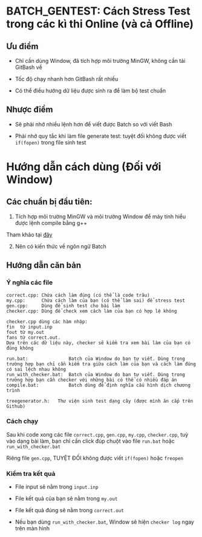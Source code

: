 # BATCH_GENTEST: Cách Stress Test trong các kì thi Online (và cả Offline)

## Ưu điểm

- Chỉ cần dùng Window, đã tích hợp môi trường MinGW, không cần tải GitBash về

- Tốc độ chạy nhanh hơn GitBash rất nhiều

- Có thể điều hướng dữ liệu được sinh ra để làm bộ test chuẩn

## Nhược điểm

- Sẽ phải nhớ nhiều lệnh hơn để viết được Batch so với viết Bash

- Phải nhớ quy tắc khi làm file generate test: tuyệt đối không được viết `if(fopen)` trong file sinh test

# Hướng dẫn cách dùng (Đối với Window)

## Các chuẩn bị đầu tiên:

1. Tích hợp môi trường MinGW và môi trường Window để máy tính hiểu được lệnh compile bằng g++

Tham khảo tại [đây](https://nam.name.vn/huong-dan-bien-sublime-text-thanh-ide-lap-trinh-c-c.html#ftoc-heading-3)

2. Nên có kiến thức về ngôn ngữ Batch

## Hướng dẫn căn bản

### Ý nghĩa các file

```
correct.cpp: Chứa cách làm đúng (có thể là code trâu)
my.cpp:      Chứa cách làm của bạn (có thể làm sai) để stress test
gen.cpp:     Dùng để sinh test cho bài làm
checker.cpp: Dùng để check xem cách làm của bạn có hợp lệ không
```

```
checker.cpp dùng các hàm nhập:
fin  từ input.inp
fout từ my.out
fans từ correct.out. 
Dựa trên các dữ liệu này, checker sẽ kiểm tra xem bài làm của bạn có đúng không
```

```
run.bat:               Batch của Window do bạn tự viết. Dùng trong trường hợp bạn chỉ cần kiểm tra giữa cách làm của bạn và cách làm đúng có sai lệch nhau không
run_with_checker.bat:  Batch của Window do bạn tự viết. Dùng trong trường hợp bạn cần checker với những bài có thể có nhiều đáp án
compile.bat:           Batch dùng để định nghĩa cấu hình dịch chương trình
```

```
treegenerator.h:   Thư viện sinh test dạng cây (được mình ăn cắp trên Github)
```

### Cách chạy

Sau khi code xong các file `correct.cpp`, `gen.cpp`, `my.cpp`, `checker.cpp`, tuỳ vào dạng bài làm, bạn chỉ cần click đúp chuột vào file `run.bat` hoặc `run_with_checker.bat`

Riêng file `gen.cpp`, TUYỆT ĐỐI không được viết `if(fopen)` hoặc `freopen`

### Kiểm tra kết quả

- File input sẽ nằm trong `input.inp`

- File kết quả của bạn sẽ nằm trong `my.out`

- File kết quả đúng sẽ nằm trong `correct.out`

- Nếu bạn dùng `run_with_checker.bat`, Window sẽ hiện `checker log` ngay trên màn hình
